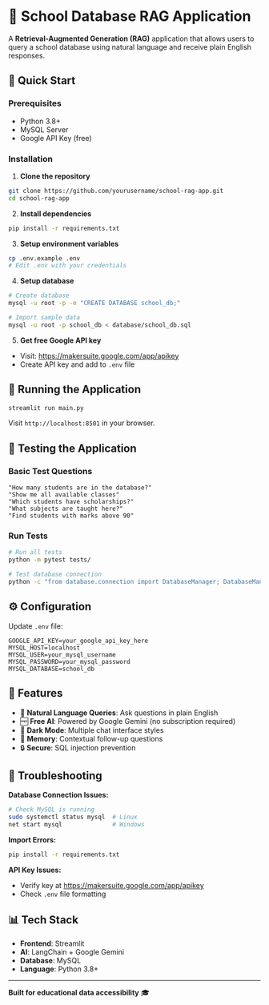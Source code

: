 # 🏫 School Database RAG Application

A **Retrieval-Augmented Generation (RAG)** application that allows users to query a school database using natural language and receive plain English responses.

## 🚀 **Quick Start**

### **Prerequisites**
- Python 3.8+
- MySQL Server
- Google API Key (free)

### **Installation**

1. **Clone the repository**
```bash
git clone https://github.com/yourusername/school-rag-app.git
cd school-rag-app
```

2. **Install dependencies**
```bash
pip install -r requirements.txt
```

3. **Setup environment variables**
```bash
cp .env.example .env
# Edit .env with your credentials
```

4. **Setup database**
```bash
# Create database
mysql -u root -p -e "CREATE DATABASE school_db;"

# Import sample data
mysql -u root -p school_db < database/school_db.sql
```

5. **Get free Google API key**
- Visit: https://makersuite.google.com/app/apikey
- Create API key and add to `.env` file

## 🏃 **Running the Application**

```bash
streamlit run main.py
```

Visit `http://localhost:8501` in your browser.

## 🧪 **Testing the Application**

### **Basic Test Questions**
```
"How many students are in the database?"
"Show me all available classes"
"Which students have scholarships?"
"What subjects are taught here?"
"Find students with marks above 90"
```

### **Run Tests**
```bash
# Run all tests
python -m pytest tests/

# Test database connection
python -c "from database.connection import DatabaseManager; DatabaseManager()"
```

## ⚙️ **Configuration**

Update `.env` file:
```env
GOOGLE_API_KEY=your_google_api_key_here
MYSQL_HOST=localhost
MYSQL_USER=your_mysql_username
MYSQL_PASSWORD=your_mysql_password
MYSQL_DATABASE=school_db
```

## 🎨 **Features**

- 💬 **Natural Language Queries**: Ask questions in plain English
- 🆓 **Free AI**: Powered by Google Gemini (no subscription required)
- 🌙 **Dark Mode**: Multiple chat interface styles
- 🧠 **Memory**: Contextual follow-up questions
- 🔒 **Secure**: SQL injection prevention

## 🔧 **Troubleshooting**

**Database Connection Issues:**
```bash
# Check MySQL is running
sudo systemctl status mysql  # Linux
net start mysql              # Windows
```

**Import Errors:**
```bash
pip install -r requirements.txt
```

**API Key Issues:**
- Verify key at https://makersuite.google.com/app/apikey
- Check `.env` file formatting

## 📊 **Tech Stack**

- **Frontend**: Streamlit
- **AI**: LangChain + Google Gemini
- **Database**: MySQL
- **Language**: Python 3.8+

---

**Built for educational data accessibility** 🎓
